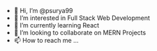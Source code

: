 - 👋 Hi, I’m @psurya99
- 👀 I’m interested in Full Stack Web Development
- 🌱 I’m currently learning React
- 💞️ I’m looking to collaborate on MERN Projects
- 📫 How to reach me ...

<!---
psurya99/psurya99 is a ✨ special ✨ repository because its `README.md` (this file) appears on your GitHub profile.
You can click the Preview link to take a look at your changes.
--->

